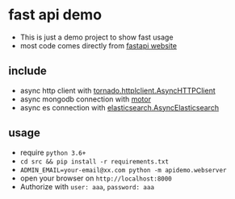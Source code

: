 # fast api demo
- This is just a demo project to show fast usage
- most code comes directly from [fastapi website](https://fastapi.tiangolo.com/)

## include

- async http client with [tornado.httplclient.AsyncHTTPClient](https://www.tornadoweb.org/en/stable/httpclient.html)
- async mongodb connection with [motor](https://motor.readthedocs.io/en/stable/)
- async es connection
  with [elasticsearch.AsyncElasticsearch](https://elasticsearch-py.readthedocs.io/en/7.10.0/async.html)

## usage
- require `python 3.6+`
- `cd src && pip install -r requirements.txt`
- `ADMIN_EMAIL=your-email@xx.com python -m apidemo.webserver`
- open your browser on `http://localhost:8000`
- Authorize with `user: aaa`, `password: aaa`
